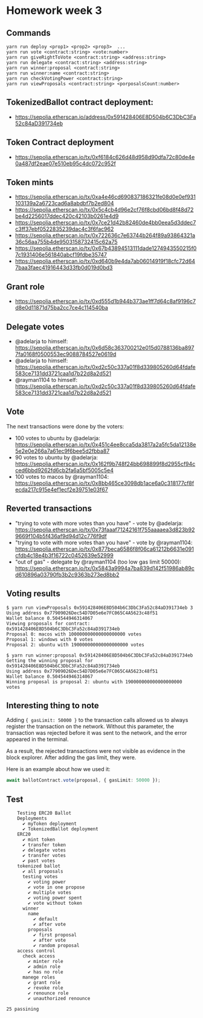 # Homework week 3
## Commands 
```
yarn run deploy <prop1> <prop2> <prop3>  ...
yarn run vote <contract:string> <vote:number>
yarn run giveRightToVote <contract:string> <address:string>
yarn run delegate <contract:string> <address:string>
yarn run winner:proposal <contract:string>
yarn run winner:name <contract:string>
yarn run checkVotingPower <contract:string>
yarn run viewProposals <contract:string> <porposalsCount:number>
```
## TokenizedBallot contract deployment:
* https://sepolia.etherscan.io/address/0x591428406E8D504b6C3DbC3Fa52c84aD391734eb

## Token Contract deployment
* https://sepolia.etherscan.io/tx/0xf6184c626d48d958d90dfa72c80de4e0a487df2eae07e510eb95c4dc072c952f

## Token mints
* https://sepolia.etherscan.io/tx/0xa4e46cd690837186321fe08d0e0ef931103139a2a6723cad6a8abdbf7b2ed804
* https://sepolia.etherscan.io/tx/0x5c4cb4d96e2cf76f8cbd06bd8f48d72be4d2256017ddec420c42103b0261e4d9
* https://sepolia.etherscan.io/tx/0x7ce21d42b82460de4bb0eea5d3ddec7c3ff37ebf0522835239dac4c3f6fac962
* https://sepolia.etherscan.io/tx/0x722636c7e63744b264f89a93864321a36c56aa755b4de9503158732415c62a75
* https://sepolia.etherscan.io/tx/0x67b43894513111dade1274943550215f07c1931406e561840abcf19fdbe35747
* https://sepolia.etherscan.io/tx/0xd640b9e4da7ab06014919f18cfc72d647baa3faec41916443d33fb0d019d0bd3

## Grant role
* https://sepolia.etherscan.io/tx/0xd555d1b944b373ae1ff7d64c8af9196c7d8e0d11871d75ba2cc7ce4c114540ba

## Delegate votes
* @adelarja to himself: https://sepolia.etherscan.io/tx/0x6d58c363700212e015d0788136ba8977fa0168f0500553ec9088784527e0619d
* @adelarja to himself: https://sepolia.etherscan.io/tx/0xd2c50c337a01f8d339805260d64fdafe583ce7131dd3721caa1d7b22d8a2d521
* @rayman1104 to himself: https://sepolia.etherscan.io/tx/0xd2c50c337a01f8d339805260d64fdafe583ce7131dd3721caa1d7b22d8a2d521

## Vote
The next transactions were done by the voters:

* 100 votes to ubuntu by @adelarja: https://sepolia.etherscan.io/tx/0x451c4ee8cca5da3817a2a5fc5da12138e5e2e0e266a7a61ec9f6bee5d2fbba87
* 90 votes to ubuntu by @adelarja: https://sepolia.etherscan.io/tx/0x162f9b748f24bb698899f8d2955cf94cced6bbd9262fd6cb2fa6a5bf5005c5e4
* 100 votes to macos by @rayman1104: https://sepolia.etherscan.io/tx/0x8bb465ce3098db1ace6a0c318177cf8fecda217c915e4ef1ecf2e39751e03f67

## Reverted transactions
* "trying to vote with more votes than you have" - vote by @adelarja: https://sepolia.etherscan.io/tx/0x73faaaf71242161f755aaaaea3d823b929669f104b5f436af9d94d12c776f9df
* "trying to vote with more votes than you have" - vote by @rayman1104: https://sepolia.etherscan.io/tx/0x877beca6586f8f06ca61212b6631e091cfdb4c18e4b3f16722c0452639e52999
* "out of gas" - delegate by @rayman1104 (too low gas limit 50000): https://sepolia.etherscan.io/tx/0x5843a9994a7ba839d142f51986ab89cd610896a03790fb3b2c9363b273ed8bb2

## Voting results
```
$ yarn run viewProposals 0x591428406E8D504b6C3DbC3Fa52c84aD391734eb 3
Using address 0x77909026Dec54D7D05e6e7FC065C4A5623c48f51
Wallet balance 0.504544946314067
Viewing proposals for contract: 0x591428406E8D504b6C3DbC3Fa52c84aD391734eb
Proposal 0: macos with 100000000000000000000 votes
Proposal 1: windows with 0 votes
Proposal 2: ubuntu with 190000000000000000000 votes
```

```
$ yarn run winner:proposal 0x591428406E8D504b6C3DbC3Fa52c84aD391734eb
Getting the winning proposal for 0x591428406E8D504b6C3DbC3Fa52c84aD391734eb
Using address 0x77909026Dec54D7D05e6e7FC065C4A5623c48f51
Wallet balance 0.504544946314067
Winning proposal is proposal 2: ubuntu with 190000000000000000000 votes
```

## Interesting thing to note
Adding `{ gasLimit: 50000 }` to the transaction calls allowed us to always register the transaction on the network. Without this parameter, the transaction was rejected before it was sent to the network, and the error appeared in the terminal.

As a result, the rejected transactions were not visible as evidence in the block explorer. After adding the gas limit, they were.

Here is an example about how we used it:

```typescript
await ballotContract.vote(proposal, { gasLimit: 50000 });
```

## Test
```
    Testing ERC20 Ballot
    Deployments
      ✔ myToken deployment
      ✔ TokenizedBallot deployment
    ERC20
      ✔ mint token
      ✔ transfer token
      ✔ delegate votes
      ✔ transfer votes
      ✔ past votes
    tokenized ballot
      ✔ all proposals
      testing votes
        ✔ voting power
        ✔ vote in one propose
        ✔ multiple votes
        ✔ voting power spent
        ✔ vote without token
      winner
        name
          ✔ default
          ✔ after vote
        proposals
          ✔ first proposal
          ✔ after vote
          ✔ random proposal
    access control
      check access
        ✔ minter role
        ✔ admin role
        ✔ has no role
      manege roles
        ✔ grant role
        ✔ revoke role
        ✔ renounce role
        ✔ unauthorized renounce

25 passining
```
